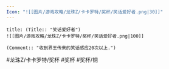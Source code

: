 ```yaml
---
Icon: "![[图片/游戏攻略/龙珠Z/卡卡罗特/奖杯/笑话爱好者.png|30]]"
---
```

```ad-common-bronze-trophy
title: (Title:: "笑话爱好者")
![[图片/游戏攻略/龙珠Z/卡卡罗特/奖杯/笑话爱好者.png|100]]

(Comment:: "收到界王传来的笑话感应20次以上.")
```

#龙珠Z/卡卡罗特/奖杯 #奖杯 #奖杯/铜
